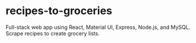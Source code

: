 # recipes-to-groceries
Full-stack web app using React, Material UI, Express, Node.js, and MySQL. Scrape recipes to create grocery lists.

